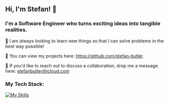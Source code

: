 ## Hi, I'm Stefan! 👋

### I'm a Software Engineer who turns exciting ideas into tangible realities.

🌟 I am always looking to learn new things so that I can solve problems in the best way possible!

💼 You can view my projects here: https://github.com/stefan-butler

📩 If you'd like to reach out to discuss a collaboration, drop me a message here: stefanbutler@icloud.com 

<h3 align="left">My Tech Stack:</h3>

[![My Skills](https://skillicons.dev/icons?i=ts,react,redux,tailwind,postgres,nodejs,mongodb,postman,js,jquery,html,git,express,docker,angular&theme=dark)](https://skillicons.dev)
